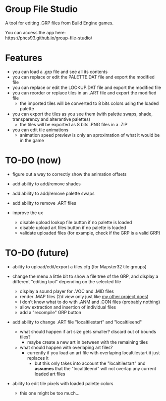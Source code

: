 # Group File Studio

A tool for editing .GRP files from Build Engine games.

You can access the app here:  
https://phcs93.github.io/group-file-studio/

# Features

- you can load a .grp file and see all its contents
- you can replace or edit the PALETTE.DAT file and export the modified file
- you can replace or edit the LOOKUP.DAT file and export the modified file
- you can reorder or replace tiles in an .ART file and export the modified file
    - the imported tiles will be converted to 8 bits colors using the loaded palette
- you can export the tiles as you see them (with palette swaps, shade, transparency and alterantive palettes)
    - the tiles will be exported as 8 bits .PNG files in a .ZIP
- you can edit tile animations
    - animation speed preview is only an aproximation of what it would be in the game

# TO-DO (now)

- figure out a way to correctly show the animation offsets
- add ability to add/remove shades
- add ability to add/remove palette swaps
- add ability to remove .ART files

- improve the ux    
    - disable upload lookup file button if no palette is loaded
    - disable upload art files button if no palette is loaded
    - validate uploaded files (for example, check if the GRP is a valid GRP)

# TO-DO (future)

- ability to upload/edit/export a tiles.cfg (for Mapster32 tile groups)

- change the menu a little bit to show a file tree of the GRP, and display a different "editing tool" depending on the selected file
    - display a sound player for .VOC and .MID files
    - render .MAP files (2d view only just like [my other project does](https://github.com/phcs93/duke-map-viewer))
    - i don't know what to do with .ANM and .CON files (probably nothing)
    - allow extraction and insertion of individual files
    - add a "recompile" GRP button

- add ability to change .ART file "localtilestart" and "localtileend"
    - what should happen if art size gets smaller? discard out of bounds tiles?
        - maybe create a new art in between with the remaining tiles
    - what should happen with overlaping art files?
        - currently if you load an art file with overlaping localtilestart it just replaces it
            - but this only takes into account the "localtilestart" and **assumes** that the "localtileend" will not overlap any current loaded art files

- ability to edit tile pixels with loaded palette colors
    - this one might be too much...